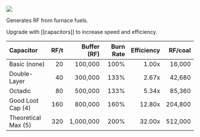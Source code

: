 ![](http://loenwind.info/eio/Stirling_Generator.png)

Generates RF from furnace fuels.

Upgrade with [[capacitors]] to increase speed and efficiency.

| Capacitor           | RF/t | Buffer (RF) |Burn Rate | Efficiency | RF/coal |
| :------------------ | ---: | ----------: | -------: | ---------: | ------: |
| Basic (none)        |   20 |     100,000 |     100% |      1.00x |  16,000 |
| Double-Layer        |   40 |     300,000 |     133% |      2.67x |  42,680 |
| Octadic             |   80 |     500,000 |     133% |      5.34x |  85,360 |
| Good Loot Cap (4)   |  160 |     800,000 |     160% |     12.80x | 204,800 |
| Theoretical Max (5) |  320 |   1,000,000 |     200% |     32.00x | 512,000 |
